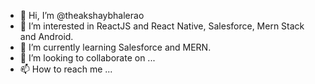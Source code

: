 - 👋 Hi, I’m @theakshaybhalerao
- 👀 I’m interested in ReactJS and React Native, Salesforce, Mern Stack and Android. 
- 🌱 I’m currently learning Salesforce and MERN.
- 💞️ I’m looking to collaborate on ...
- 📫 How to reach me ...

<!---
theakshaybhalerao/theakshaybhalerao is a ✨ special ✨ repository because its `README.md` (this file) appears on your GitHub profile.
You can click the Preview link to take a look at your changes.
--->
